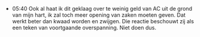 - 05:40	Ook al haat ik dit geklaag over te weinig geld van AC uit de grond van mijn hart, ik zal toch meer opening van zaken moeten geven. Dat werkt beter dan kwaad worden en zwijgen. Die reactie beschouwt zij als een teken van voortgaande overspanning. Niet doen dus.